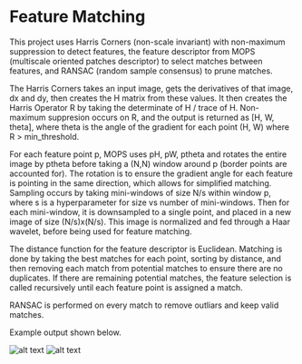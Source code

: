 
# Feature Matching

This project uses Harris Corners (non-scale invariant) with non-maximum suppression to detect features, the feature descriptor from MOPS (multiscale oriented patches descriptor) to select matches between features, and RANSAC (random sample consensus) to prune matches.

The Harris Corners takes an input image, gets the derivatives of that image, dx and dy, then creates the H matrix from these values. It then creates the Harris Operator R by taking the determinate of H / trace of H. Non-maximum suppresion occurs on R, and the output is returned as [H, W, theta], where theta is the angle of the gradient for each point (H, W) where R > min_threshold.

For each feature point p, MOPS uses pH, pW, ptheta and rotates the entire image by ptheta before taking a (N,N) window around p (border points are accounted for). The rotation is to ensure the gradient angle for each feature is pointing in the same direction, which allows for simplified matching. Sampling occurs by taking mini-windows of size N/s within window p, where s is a hyperparameter for size vs number of mini-windows. Then for each mini-window, it is downsampled to a single point, and placed in a new image of size (N/s)x(N/s). This image is normalized and fed through a Haar wavelet, before being used for feature matching.

The distance function for the feature descriptor is Euclidean. Matching is done by taking the best matches for each point, sorting by distance, and then removing each match from potential matches to ensure there are no duplicates. If there are remaining potential matches, the feature selection is called recursively until each feature point is assigned a match.

RANSAC is performed on every match to remove outliars and keep valid matches.

Example output shown below.

![alt text](https://raw.githubusercontent.com/jpatts/feature_matching/master/matches_test.png)
![alt text](https://raw.githubusercontent.com/jpatts/feature_matching/master/matches_island.png)
